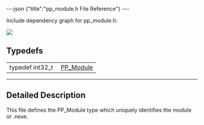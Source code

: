 ---json {"title":"pp\_module.h File Reference"} ---

Include dependency graph for pp\_module.h:

![](/docs/native-client/pepper_stable/c/pp__module_8h__incl.png)

Typedefs
--------

<table><tbody><tr class="odd"><td style="text-align: right;">typedef int32_t </td><td><a href="/docs/native-client/pepper_stable/c/group___typedefs#gab780dd451cd7f51284cb752edd88f9a0" class="el">PP_Module</a></td></tr></tbody></table>

------------------------------------------------------------------------

<span id="details" class="anchor" style="margin: 0;"></span>

Detailed Description
--------------------

This file defines the PP\_Module type which uniquely identifies the module or .nexe.
